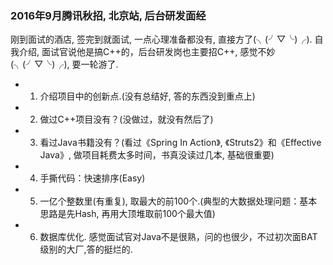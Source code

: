 ### 2016年9月腾讯秋招, 北京站, 后台研发面经 ###
 刚到面试的酒店, 签完到就面试, 一点心理准备都没有, 直接方了(╮(╯▽╰)╭).
 自我介绍, 面试官说他是搞C++的，后台研发岗也主要招C++, 感觉不妙(╮(╯▽╰)╭), 要一轮游了.
* 1. 介绍项目中的创新点.(没有总结好, 答的东西没到重点上)
* 2. 做过C++项目没有？(没做过，就没有然后了)
* 3. 看过Java书籍没有？(看过《Spring In Action》, 《Struts2》和《Effective Java》, 做项目耗费太多时间，书真没读过几本, 基础很重要)
* 4. 手撕代码：快速排序(Easy)
* 5. 一亿个整数里(有重复), 取最大的前100个.(典型的大数据处理问题：基本思路是先Hash, 再用大顶堆取前100个最大值)
* 6. 数据库优化.
 感觉面试官对Java不是很熟，问的也很少，不过初次面BAT级别的大厂,答的挺烂的.
